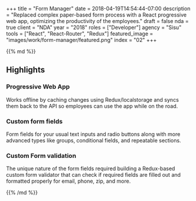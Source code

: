 +++
title = "Form Manager"
date = 2018-04-19T14:54:44-07:00
description = "Replaced complex paper-based form process with a React progressive web app, optimizing the productivity of the employees."
draft = false
nda = true
client = "NDA"
year = "2018"
roles = ["Developer"]
agency = "Sisu"
tools = ["React", "React-Router", "Redux"]
featured_image = "images/work/form-manager/featured.png"
index = "02"
+++

<div class="post__column markdown">
{{% md %}}

## Highlights

### Progressive Web App

Works offline by caching changes using Redux/localstorage and syncs them back to the API so employees can use the app while on the road.

### Custom form fields

Form fields for your usual text inputs and radio buttons along with more advanced types like groups, conditional fields, and repeatable sections.

### Custom Form validation

The unique nature of the form fields required building a Redux-based custom form validator that can check if required fields are filled out and formatted properly for email, phone, zip, and more.


{{% /md %}}
</div>
